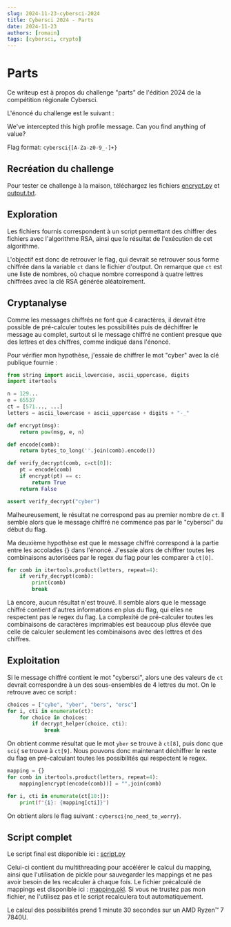 ```yaml
---
slug: 2024-11-23-cybersci-2024
title: Cybersci 2024 - Parts
date: 2024-11-23
authors: [romain]
tags: [cybersci, crypto]
---
```


# Parts

Ce writeup est à propos du challenge "parts" de l'édition 2024 de la compétition régionale Cybersci.
<!-- truncate -->

L'énoncé du challenge est le suivant :

We've intercepted this high profile message. Can you find anything of value?

Flag format: `cybersci{[A-Za-z0-9_-]+}`

## Recréation du challenge

Pour tester ce challenge à la maison, téléchargez les fichiers [encrypt.py](parts/encrypt.py) et [output.txt](parts/output.txt).

## Exploration

Les fichiers fournis correspondent à un script permettant des chiffrer des fichiers avec l'algorithme RSA, ainsi que le résultat de l'exécution de cet algorithme.

L'objectif est donc de retrouver le flag, qui devrait se retrouver sous forme chiffrée dans la variable `ct` dans le fichier d'output. On remarque que `ct` est une liste de nombres, où chaque nombre correspond à quatre lettres chiffrées avec la clé RSA générée aléatoirement.

## Cryptanalyse

Comme les messages chiffrés ne font que 4 caractères, il devrait être possible de pré-calculer toutes les possibilités puis de déchiffrer le message au complet, surtout si le message chiffré ne contient presque que des lettres et des chiffres, comme indiqué dans l'énoncé.

Pour vérifier mon hypothèse, j'essaie de chiffrer le mot "cyber" avec la clé publique fournie :

```python
from string import ascii_lowercase, ascii_uppercase, digits
import itertools

n = 129...
e = 65537
ct = [571..., ...]
letters = ascii_lowercase + ascii_uppercase + digits + "-_"

def encrypt(msg):
    return pow(msg, e, n)

def encode(comb):
    return bytes_to_long(''.join(comb).encode())

def verify_decrypt(comb, c=ct[0]):
    pt = encode(comb)
    if encrypt(pt) == c:
        return True
    return False

assert verify_decrypt("cyber")
```

Malheureusement, le résultat ne correspond pas au premier nombre de `ct`. Il semble alors que le message chiffré ne commence pas par le "cybersci" du début du flag.

Ma deuxième hypothèse est que le message chiffré correspond à la partie entre les accolades {} dans l'énoncé. J'essaie alors de chiffrer toutes les combinaisons autorisées par le regex du flag pour les comparer à `ct[0]`.

```python
for comb in itertools.product(letters, repeat=4):
    if verify_decrypt(comb):
        print(comb)
        break
```

Là encore, aucun résultat n'est trouvé. Il semble alors que le message chiffré contient d'autres informations en plus du flag, qui elles ne respectent pas le regex du flag. La complexité de pré-calculer toutes les combinaisons de caractères imprimables est beaucoup plus élevée que celle de calculer seulement les combinaisons avec des lettres et des chiffres.

## Exploitation

Si le message chiffré contient le mot "cybersci", alors une des valeurs de `ct` devrait correspondre à un des sous-ensembles de 4 lettres du mot. On le retrouve avec ce script :

```python
choices = ["cybe", "yber", "bers", "ersc"]
for i, cti in enumerate(ct):
    for choice in choices:
        if decrypt_helper(choice, cti):
            break
```

On obtient comme résultat que le mot `yber` se trouve à `ct[8]`, puis donc que `sci{` se trouve à `ct[9]`. Nous pouvons donc maintenant déchiffrer le reste du flag en pré-calculant toutes les possibilités qui respectent le regex.

```python
mapping = {}
for comb in itertools.product(letters, repeat=4):
    mapping[encrypt(encode(comb))] = "".join(comb)

for i, cti in enumerate(ct[10:]):
    print(f"{i}: {mapping[cti]}")
```

On obtient alors le flag suivant : `cybersci{no_need_to_worry}`.

## Script complet

Le script final est disponible ici : [script.py](parts/script.py)

Celui-ci contient du multithreading pour accélérer le calcul du mapping, ainsi que l'utilisation de pickle pour sauvegarder les mappings et ne pas avoir besoin de les recalculer à chaque fois. Le fichier précalculé de mappings est disponible ici : [mapping.pkl](https://drive.google.com/file/d/1pTms3hOAPkCIznZu87EbxCfKhE_kFv7F/view?usp=drive_link). Si vous ne trustez pas mon fichier, ne l'utilisez pas et le script recalculera tout automatiquement.

Le calcul des possibilités prend 1 minute 30 secondes sur un AMD Ryzen™ 7 7840U.

